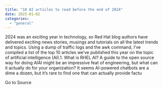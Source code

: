 ```yaml
---
title: "10 AI articles to read before the end of 2024"
date: 2025-01-02
categories: 
  - "general"
---
```


2024 was an exciting year in technology, so Red Hat blog authors have delivered exciting news stories, musings and tutorials on all the latest trends and topics. Using a dump of traffic logs and the awk command, I’ve compiled a list of the top 10 articles we’ve published this year on the topic of artificial intelligence (AI).1. What is RHEL AI? A guide to the open source way for doing AIAI might be an impressive feat of engineering, but what can it actually do for your organization? It seems AI-powered chatbots are a dime a dozen, but it’s rare to find one that can actually provide factu

Go to Source
